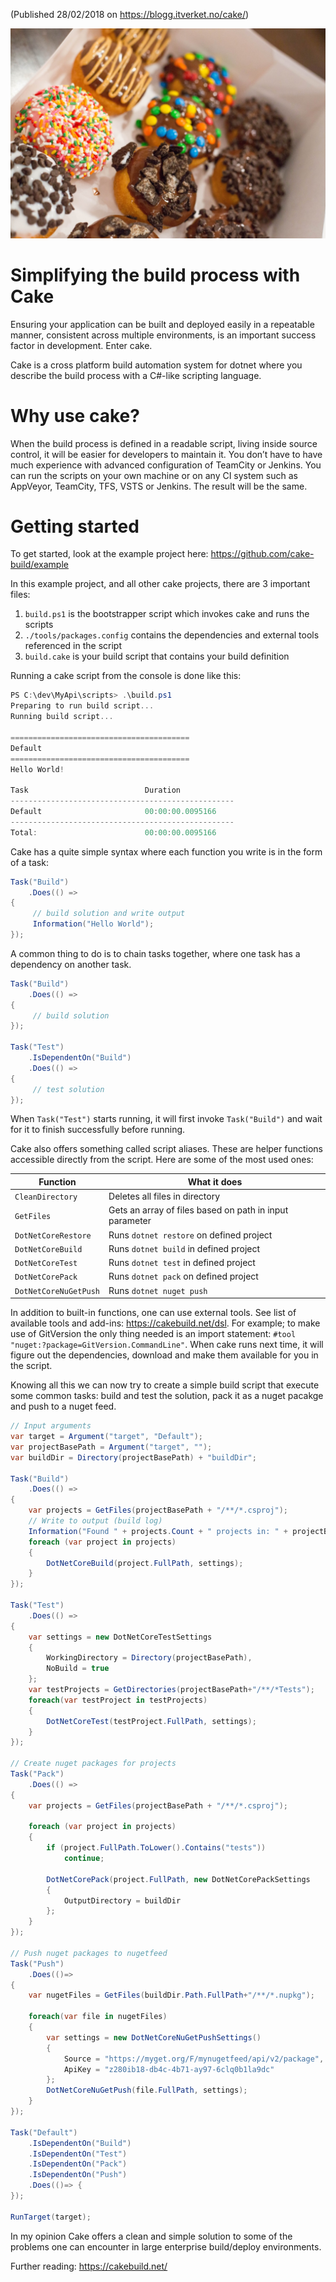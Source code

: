 (Published 28/02/2018 on https://blogg.itverket.no/cake/)

![](https://github.com/hmol/writings/blob/master/Simplifying-the-build-process-with-Cake/cake.jpg?raw=true)

# Simplifying the build process with Cake

Ensuring your application can be built and deployed easily in a repeatable manner, consistent across multiple environments, is an important success factor in development. Enter cake.

Cake is a cross platform build automation system for dotnet where you describe the build process with a C#-like scripting language.

# Why use cake?
When the build process is defined in a readable script, living inside source control, it will be easier for developers to maintain it. You don’t have to have much experience with advanced configuration of TeamCity or Jenkins.
You can run the scripts on your own machine or on any CI system such as AppVeyor, TeamCity, TFS, VSTS or Jenkins. The result will be the same.

# Getting started
To get started, look at the example project here: https://github.com/cake-build/example

In this example project, and all other cake projects, there are 3 important files:
1. `build.ps1` is the bootstrapper script which invokes cake and runs the scripts
2. `./tools/packages.config` contains the dependencies and external tools referenced in the script
3. `build.cake` is your build script that contains your build definition

Running a cake script from the console is done like this:
```csharp
PS C:\dev\MyApi\scripts> .\build.ps1
Preparing to run build script...
Running build script...

========================================
Default
========================================
Hello World!

Task                          Duration
--------------------------------------------------
Default                       00:00:00.0095166
--------------------------------------------------
Total:                        00:00:00.0095166
```

Cake has a quite simple syntax where each function you write is in the form of a task:
```csharp
Task("Build")
    .Does(() =>
{
     // build solution and write output
     Information("Hello World");
});
```

A common thing to do is to chain tasks together, where one task has a dependency on another task.
```csharp
Task("Build")
    .Does(() =>
{
     // build solution
});

Task("Test")
    .IsDependentOn("Build")
    .Does(() =>
{
     // test solution
});
```
When `Task("Test")` starts running, it will first invoke `Task("Build")` and wait for it to finish successfully before running. 

Cake also offers something called script aliases. These are helper functions accessible directly from the script. Here are some of the most used ones:

| Function                                             | What it does     |
| ---------------------------------------------------- |------------------|
| `CleanDirectory`| Deletes all files in directory|
| `GetFiles`  | Gets an array of files based on path in input parameter |
| `DotNetCoreRestore`  | Runs `dotnet restore` on defined project |
| `DotNetCoreBuild`  | Runs `dotnet build` in defined project|
| `DotNetCoreTest`  | Runs `dotnet test` in defined project|
| `DotNetCorePack`  | Runs `dotnet pack` on defined project|
| `DotNetCoreNuGetPush`  | Runs `dotnet nuget push`|

In addition to built-in functions, one can use external tools. See list of available tools and add-ins: https://cakebuild.net/dsl. For example; to make use of GitVersion the only thing needed is an import statement: `#tool "nuget:?package=GitVersion.CommandLine"`. When cake runs next time, it will figure out the dependencies, download and make them available for you in the script.

Knowing all this we can now try to create a simple build script that execute some common tasks: build and test the solution, pack it as a nuget pacakge and push to a nuget feed.

```csharp
// Input arguments
var target = Argument("target", "Default");
var projectBasePath = Argument("target", "");
var buildDir = Directory(projectBasePath) + "buildDir";

Task("Build")
    .Does(() =>
{
    var projects = GetFiles(projectBasePath + "/**/*.csproj");
    // Write to output (build log)
    Information("Found " + projects.Count + " projects in: " + projectBasePath);
    foreach (var project in projects)
    {
        DotNetCoreBuild(project.FullPath, settings);
    }
});

Task("Test")
    .Does(() =>
{
    var settings = new DotNetCoreTestSettings
    {
        WorkingDirectory = Directory(projectBasePath),
        NoBuild = true
    };
    var testProjects = GetDirectories(projectBasePath+"/**/*Tests");
    foreach(var testProject in testProjects)
    {
        DotNetCoreTest(testProject.FullPath, settings);
    }
});

// Create nuget packages for projects
Task("Pack")
    .Does(() =>
{
    var projects = GetFiles(projectBasePath + "/**/*.csproj");

    foreach (var project in projects)
    {
        if (project.FullPath.ToLower().Contains("tests"))
            continue;

        DotNetCorePack(project.FullPath, new DotNetCorePackSettings
        {
            OutputDirectory = buildDir
        };
    }
});

// Push nuget packages to nugetfeed
Task("Push")
	.Does(()=>
{
    var nugetFiles = GetFiles(buildDir.Path.FullPath+"/**/*.nupkg");

    foreach(var file in nugetFiles)
    {				
        var settings = new DotNetCoreNuGetPushSettings()
        {
            Source = "https://myget.org/F/mynugetfeed/api/v2/package",
            ApiKey = "z280ib18-db4c-4b71-ay97-6clq0b1la9dc"
        };
        DotNetCoreNuGetPush(file.FullPath, settings);
    }
});

Task("Default")
    .IsDependentOn("Build")
    .IsDependentOn("Test")
    .IsDependentOn("Pack")
    .IsDependentOn("Push")
	.Does(()=> { 
});

RunTarget(target);
```

In my opinion Cake offers a clean and simple solution to some of the problems one can encounter in large enterprise build/deploy environments.

Further reading: https://cakebuild.net/
